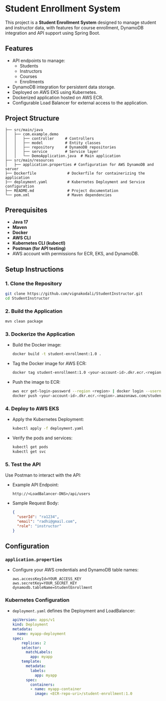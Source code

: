 # Student Enrollment System

This project is a **Student Enrollment System** designed to manage student and instructor data, with features for course enrollment, DynamoDB integration and API support using Spring Boot.

## Features

- API endpoints to manage:
  - Students
  - Instructors
  - Courses
  - Enrollments
- DynamoDB integration for persistent data storage.
- Deployed on AWS EKS using Kubernetes.
- Dockerized application hosted on AWS ECR.
- Configurable Load Balancer for external access to the application.

## Project Structure

```plaintext
├── src/main/java
│   ├── com.example.demo
│   │   ├── controller     # Controllers
│   │   ├── model          # Entity classes
│   │   ├── repository     # DynamoDB repositories
│   │   ├── service        # Service layer
│   │   └── DemoApplication.java  # Main application
├── src/main/resources
│   ├── application.properties # Configuration for AWS DynamoDB and server
├── Dockerfile              # Dockerfile for containerizing the application
├── deployment.yaml         # Kubernetes Deployment and Service configuration
├── README.md               # Project documentation
└── pom.xml                 # Maven dependencies
```

## Prerequisites

- **Java 17**
- **Maven**
- **Docker**
- **AWS CLI**
- **Kubernetes CLI (kubectl)**
- **Postman (for API testing)**
- AWS account with permissions for ECR, EKS, and DynamoDB.

## Setup Instructions

### 1. Clone the Repository
```bash
git clone https://github.com/vignakodali/StudentInstructor.git
cd StudentInstructor
```

### 2. Build the Application
```bash
mvn clean package
```

### 3. Dockerize the Application
- Build the Docker image:
  ```bash
  docker build -t student-enrollment:1.0 .
  ```
- Tag the Docker image for AWS ECR:
  ```bash
  docker tag student-enrollment:1.0 <your-account-id>.dkr.ecr.<region>.amazonaws.com/student-enrollment:1.0
  ```
- Push the image to ECR:
  ```bash
  aws ecr get-login-password --region <region> | docker login --username AWS --password-stdin <your-account-id>.dkr.ecr.<region>.amazonaws.com
  docker push <your-account-id>.dkr.ecr.<region>.amazonaws.com/student-enrollment:1.0
  ```

### 4. Deploy to AWS EKS
- Apply the Kubernetes Deployment:
  ```bash
  kubectl apply -f deployment.yaml
  ```
- Verify the pods and services:
  ```bash
  kubectl get pods
  kubectl get svc
  ```

### 5. Test the API
Use Postman to interact with the API:
- Example API Endpoint:
  ```plaintext
  http://<LoadBalancer-DNS>/api/users
  ```
- Sample Request Body:
  ```json
  {
    "userId": "ra1234",
    "email": "radhi@gmail.com",
    "role": "instructor"
  }
  ```

## Configuration

### `application.properties`
- Configure your AWS credentials and DynamoDB table names:
  ```properties
  aws.accessKeyId=YOUR_ACCESS_KEY
  aws.secretKey=YOUR_SECRET_KEY
  dynamodb.tableName=StudentEnrollment
  ```

### Kubernetes Configuration
- `deployment.yaml` defines the Deployment and LoadBalancer:
  ```yaml
  apiVersion: apps/v1
  kind: Deployment
  metadata:
    name: myapp-deployment
  spec:
      replicas: 2
      selector:
        matchLabels:
          app: myapp
      template:
        metadata:
          labels:
            app: myapp
        spec:
          containers:
          - name: myapp-container
            image: <ECR-repo-uri>/student-enrollment:1.0
  ```
